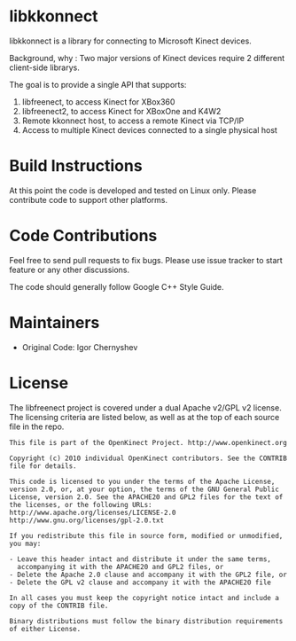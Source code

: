 libkkonnect
===========

libkkonnect is a library for connecting to Microsoft Kinect devices.

Background, why : Two major versions of Kinect devices require 2 different
client-side librarys.

The goal is to provide a single API that supports:
1. libfreenect, to access Kinect for XBox360
2. libfreenect2, to access Kinect for XBoxOne and K4W2
3. Remote kkonnect host, to access a remote Kinect via TCP/IP
4. Access to multiple Kinect devices connected to a single physical host


# Build Instructions

At this point the code is developed and tested on Linux only.
Please contribute code to support other platforms.



# Code Contributions

Feel free to send pull requests to fix bugs. Please use issue tracker
to start feature or any other discussions.

The code should generally follow Google C++ Style Guide.


# Maintainers

- Original Code: Igor Chernyshev


# License

The libfreenect project is covered under a dual Apache v2/GPL v2
license. The licensing criteria are listed below, as well as at the
top of each source file in the repo.

```
This file is part of the OpenKinect Project. http://www.openkinect.org

Copyright (c) 2010 individual OpenKinect contributors. See the CONTRIB
file for details.

This code is licensed to you under the terms of the Apache License,
version 2.0, or, at your option, the terms of the GNU General Public
License, version 2.0. See the APACHE20 and GPL2 files for the text of
the licenses, or the following URLs:
http://www.apache.org/licenses/LICENSE-2.0
http://www.gnu.org/licenses/gpl-2.0.txt

If you redistribute this file in source form, modified or unmodified,
you may:

- Leave this header intact and distribute it under the same terms,
  accompanying it with the APACHE20 and GPL2 files, or
- Delete the Apache 2.0 clause and accompany it with the GPL2 file, or
- Delete the GPL v2 clause and accompany it with the APACHE20 file

In all cases you must keep the copyright notice intact and include a
copy of the CONTRIB file.

Binary distributions must follow the binary distribution requirements
of either License.
```
